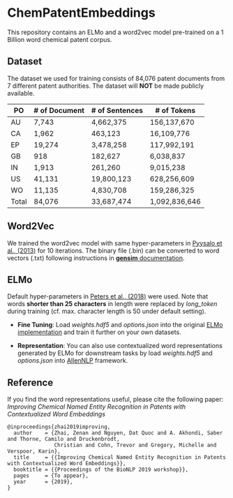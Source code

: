 # ChemPatentEmbeddings

This repository contains an ELMo and a word2vec model pre-trained on a 1 Billion word chemical patent corpus.

## Dataset

The dataset we used for training consists of 84,076 patent documents from 7 different patent authorities. The dataset will **NOT** be made publicly available.

|PO|# of Document|# of Sentences|# of Tokens|
|--|-------------|--------------|-----------|
|AU|7,743        |4,662,375     |156,137,670|
|CA|1,962        |463,123       |16,109,776 |
|EP|19,274       |3,478,258     |117,992,191|
|GB|918          |182,627       |6,038,837  |
|IN|1,913        |261,260       |9,015,238  |
|US|41,131       |19,800,123    |628,256,609|
|WO|11,135       |4,830,708     |159,286,325|
|Total|84,076    |33,687,474    |1,092,836,646|

## Word2Vec

We trained the word2vec model with same hyper-parameters in [Pyysalo et al., (2013)](http://bio.nlplab.org/pdf/pyysalo13literature.pdf) for 10 iterations. The binary file (.bin) can be converted to word vectors (.txt) following instructions in [**gensim** documentation](https://radimrehurek.com/gensim/models/keyedvectors.html).

## ELMo

Default hyper-parameters in [Peters et al., (2018)](https://arxiv.org/abs/1802.05365) were used. Note that words **shorter than 25 characters** in length were replaced by *long_token* during training (cf. max. character length is 50 under default setting).

* **Fine Tuning**:  Load *weights.hdf5* and *options.json* into the original [ELMo implementation](https://github.com/allenai/bilm-tf) and train it further on your own datasets.

* **Representation**: You can also use contextualized word representations generated by ELMo for downstream tasks by load *weights.hdf5* and *options.json* into [AllenNLP](https://allenai.github.io/allennlp-docs/) framework.

## Reference

If you find the word representations useful, please cite the following paper: *Improving Chemical Named Entity Recognition in Patents with Contextualized Word Embeddings*

```
@inproceedings{zhai2019improving,
  author    = {Zhai, Zenan and Nguyen, Dat Quoc and A. Akhondi, Saber and Thorne, Camilo and Druckenbrodt,
               Christian and Cohn, Trevor and Gregory, Michelle and Verspoor, Karin},
  title     = {{Improving Chemical Named Entity Recognition in Patents with Contextualized Word Embeddings}},
  booktitle = {{Proceedings of the BioNLP 2019 workshop}},
  pages     = {To appear},
  year      = {2019},
}
```
